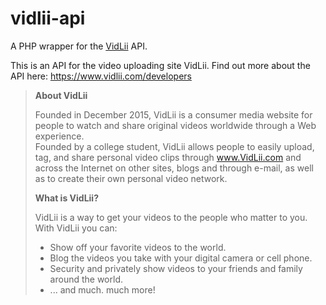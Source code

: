 # vidlii-api

A PHP wrapper for the [VidLii] API.

This is an API for the video uploading site VidLii. Find out more about the API here: https://www.vidlii.com/developers

>__About VidLii__
>
>Founded in December 2015, VidLii is a consumer media website for people to watch and share original videos worldwide through a Web experience.  
>Founded by a college student, VidLii allows people to easily upload, tag, and share personal video clips through www.VidLii.com and across the Internet on other sites, blogs and through e-mail, as well as to create their own personal video network.  
>
>__What is VidLii?__
>
>VidLii is a way to get your videos to the people who matter to you. With VidLii you can:
>- Show off your favorite videos to the world.
>- Blog the videos you take with your digital camera or cell phone.
>- Security and privately show videos to your friends and family around the world.
>- ... and much. much more!

[VidLii]: https://www.vidlii.com
